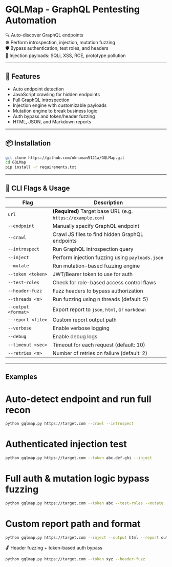 # GQLMap - GraphQL Pentesting Automation

🔍 Auto-discover GraphQL endpoints  
⚙️ Perform introspection, injection, mutation fuzzing  
🛡️ Bypass authentication, test roles, and headers  
🧪 Injection payloads: SQLi, XSS, RCE, prototype pollution

---
## 🚀 Features

- Auto endpoint detection
- JavaScript crawling for hidden endpoints
- Full GraphQL introspection
- Injection engine with customizable payloads
- Mutation engine to break business logic
- Auth bypass and token/header fuzzing
- HTML, JSON, and Markdown reports

---
## 📦 Installation

```bash
git clone https://github.com/nknaman5121a/GQLMap.git
cd GQLMap
pip install -r requirements.txt
```
---
## 🔧 CLI Flags & Usage  
| Flag | Description |
|------|-------------|
| `url` | **(Required)** Target base URL (e.g. `https://example.com`) |
| `--endpoint` | Manually specify GraphQL endpoint |
| `--crawl` | Crawl JS files to find hidden GraphQL endpoints |
| `--introspect` | Run GraphQL introspection query |
| `--inject` | Perform injection fuzzing using `payloads.json` |
| `--mutate` | Run mutation-based fuzzing engine |
| `--token <token>` | JWT/Bearer token to use for auth |
| `--test-roles` | Check for role-based access control flaws |
| `--header-fuzz` | Fuzz headers to bypass authorization |
| `--threads <n>` | Run fuzzing using n threads (default: 5) |
| `--output <format>` | Export report to `json`, `html`, or `markdown` |
| `--report <file>` | Custom report output path |
| `--verbose` | Enable verbose logging |
| `--debug` | Enable debug logs |
| `--timeout <sec>` | Timeout for each request (default: 10) |
| `--retries <n>` | Number of retries on failure (default: 2) |

---
## Examples

# Auto-detect endpoint and run full recon
```bash
python gqlmap.py https://target.com --crawl --introspect
```
# Authenticated injection test
```bash
python gqlmap.py https://target.com --token abc.def.ghi --inject
```
# Full auth & mutation logic bypass fuzzing
```bash
python gqlmap.py https://target.com --token abc --test-roles --mutate
```
# Custom report path and format
```bash
python gqlmap.py https://target.com --inject --output html --report output/reports/target.html
```
🔓 Header fuzzing + token-based auth bypass
```bash
python gqlmap.py https://target.com --token xyz --header-fuzz
```
